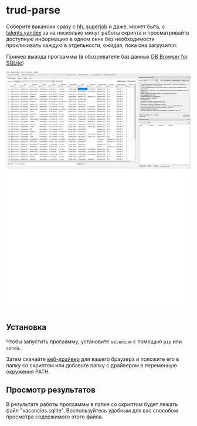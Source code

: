 trud-parse
==========

Соберите вакансии сразу с [hh](hh.ru), [superjob](superjob.ru) и даже, может быть, с [talents.yandex](talents.yandex.ru)
за на несколько минут работы скрипта и просматривайте доступную информацию в одном окне
без необходимости прокликивать каждую в отдельности, ожидая, пока она загрузится.

Пример вывода программы (в обозревателе баз данных [DB Browser for SQLite](https://sqlitebrowser.org))

![example](example.png)

Установка
---------

Чтобы запустить программу, установите `selenium` с помощью `pip` или `conda`.

Затем скачайте [веб-драйвер](https://www.seleniumhq.org/download/) для вашего браузера и положите его в папку со скриптом или добавьте папку с драйвером в переменную окружения PATH.

Просмотр результатов
--------------------

В результате работы программы в папке со скриптом будет лежать файл "vacancies.sqlite". Воспользуйтесь
удобным для вас способом просмотра содержимого этого файла.
